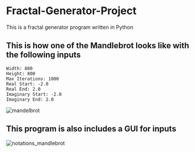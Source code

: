 # Fractal-Generator-Project
This is a fractal generator program written in Python
## This is how one of the Mandlebrot looks like with the following inputs
```
Width: 800
Height: 800
Max Iterations: 1000
Real Start: -2.0
Real End: 2.0
Imaginary Start: -2.0
Imaginary End: 2.0
```
![mandelbrot](https://github.com/EdwardChhun/Fractal-Generator-Project/assets/67223204/54e658fb-20d6-4114-898a-973b238085ec)

## This program is also includes a GUI for inputs
![notations_mandlebrot](https://github.com/EdwardChhun/Fractal-Generator-Project/assets/67223204/eefd0f87-644e-4c94-9155-53b305622130)
